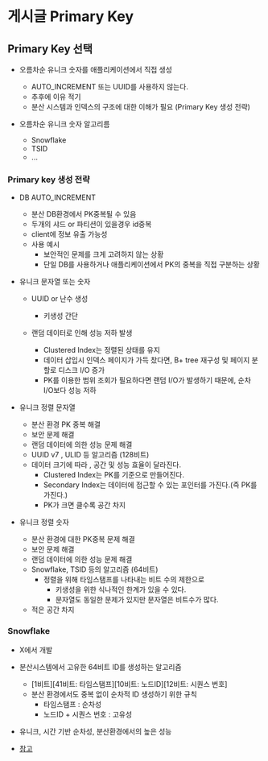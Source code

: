 # 게시글 Primary Key

## Primary Key 선택

-   오름차순 유니크 숫자를 애플리케이션에서 직접 생성

    -   AUTO_INCREMENT 또는 UUID를 사용하지 않는다.
    -   추후에 이유 적기
    -   분산 시스템과 인덱스의 구조에 대한 이해가 필요 (Primary Key 생성 전략)

-   오름차순 유니크 숫자 알고리름
    -   Snowflake
    -   TSID
    -   ...

### Primary key 생성 전략

-   DB AUTO_INCREMENT
    -   분산 DB환경에서 PK중복될 수 있음
    -   두개의 샤드 or 파티션이 있을경우 id중복
    -   client에 정보 유출 가능성
    -   사용 예시
        -   보안적인 문제를 크게 고려하지 않는 상황
        -   단일 DB를 사용하거나 애플리케이션에서 PK의 중복을 직접 구분하는 상황
-   유니크 문자열 또는 숫자

    -   UUID or 난수 생성
        -   키생성 간단
    -   랜덤 데이터로 인해 성능 저하 발생

        -   Clustered Index는 정렬된 상태를 유지
        -   데이터 삽입시 인덱스 페이지가 가득 찼다면, B+ tree 재구성 및 페이지 분할로 디스크 I/O 증가
        -   PK를 이용한 범위 조회가 필요하다면 랜덤 I/O가 발생하기 때문에, 순차 I/O보다 성능 저하

-   유니크 정렬 문자열

    -   분산 환경 PK 중복 해결
    -   보안 문제 해결
    -   랜덤 데이터에 의한 성능 문제 해결
    -   UUID v7 , ULID 등 알고리즘 (128비트)
    -   데이터 크기에 따라 , 공간 및 성능 효율이 달라진다.
        -   Clustered Index는 PK를 기준으로 만들어진다.
        -   Secondary Index는 데이터에 접근할 수 있는 포인터를 가진다.(즉 PK를 가진다.)
        -   PK가 크면 클수록 공간 차지

-   유니크 정렬 숫자
    -   분산 환경에 대한 PK중복 문제 해결
    -   보안 문제 해결
    -   랜덤 데이터에 의한 성능 문제 해결
    -   Snowflake, TSID 등의 알고리즘 (64비트)
        -   정렬을 위해 타임스탬프를 나타내는 비트 수의 제한으로
            -   키생성을 위한 식나적인 한계가 있을 수 있다.
            -   문자열도 동일한 문제가 있지만 문자열은 비트수가 많다.
    -   적은 공간 차지

### Snowflake

-   X에서 개발
-   분산시스템에서 고유한 64비트 ID를 생성하는 알고리즘
    -   [1비트][41비트: 타임스탬프][10비트: 노드ID][12비트: 시퀀스 번호]
    -   분산 환경에서도 중복 없이 순차적 ID 생성하기 위한 규칙
        -   타임스탬프 : 순차성
        -   노드ID + 시퀀스 번호 : 고유성
-   유니크, 시간 기반 순차성, 분산환경에서의 높은 성능

-   [참고](https://f-lab.kr/insight/uuid-vs-snowflake-20241230)
